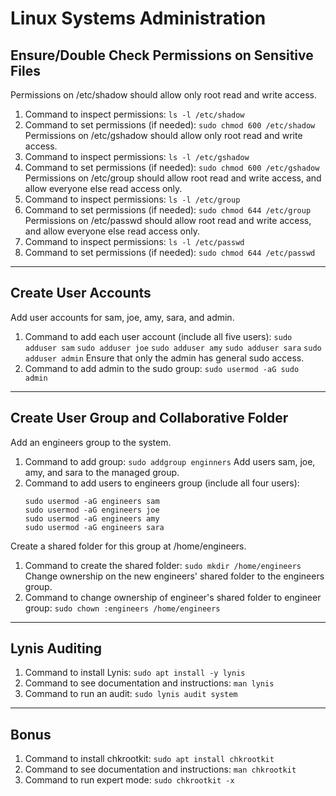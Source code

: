 # Linux Systems Administration

## Ensure/Double Check Permissions on Sensitive Files
Permissions on /etc/shadow should allow only root read and write access.
1. Command to inspect permissions: 
    ```ls -l /etc/shadow```
2. Command to set permissions (if needed): 
    ```sudo chmod 600 /etc/shadow```
Permissions on /etc/gshadow should allow only root read and write access.
1. Command to inspect permissions: 
    ```ls -l /etc/gshadow```
2. Command to set permissions (if needed): 
    ```sudo chmod 600 /etc/gshadow```
Permissions on /etc/group should allow root read and write access, and allow everyone else read access only.
1. Command to inspect permissions: 
    ```ls -l /etc/group```
2. Command to set permissions (if needed): 
    ```sudo chmod 644 /etc/group```
Permissions on /etc/passwd should allow root read and write access, and allow everyone else read access only.
1. Command to inspect permissions: 
    ```ls -l /etc/passwd```
2. Command to set permissions (if needed): 
    ```sudo chmod 644 /etc/passwd```
***
## Create User Accounts
Add user accounts for sam, joe, amy, sara, and admin.
1. Command to add each user account (include all five users):
    ```sudo adduser sam```
    ```sudo adduser joe```
    ```sudo adduser amy```
    ```sudo adduser sara```
    ```sudo adduser admin```
Ensure that only the admin has general sudo access.
1. Command to add admin to the sudo group: 
    ```sudo usermod -aG sudo admin```
***
## Create User Group and Collaborative Folder
Add an engineers group to the system.
1. Command to add group: ```sudo addgroup enginners```
Add users sam, joe, amy, and sara to the managed group.
1. Command to add users to engineers group (include all four users):
    ```
    sudo usermod -aG engineers sam
    sudo usermod -aG engineers joe
    sudo usermod -aG engineers amy
    sudo usermod -aG engineers sara
    ```
Create a shared folder for this group at /home/engineers.
1. Command to create the shared folder: 
    ```sudo mkdir /home/engineers```
Change ownership on the new engineers' shared folder to the engineers group.
1. Command to change ownership of engineer's shared folder to engineer group: 
    ```sudo chown :engineers /home/engineers```
***
## Lynis Auditing
1. Command to install Lynis: 
    ```sudo apt install -y lynis```
2. Command to see documentation and instructions: 
    ```man lynis```
3. Command to run an audit: 
    ```sudo lynis audit system```
 
 ***
## Bonus
1. Command to install chkrootkit: 
    ```sudo apt install chkrootkit```
2. Command to see documentation and instructions: 
    ```man chkrootkit```
3. Command to run expert mode: 
    ```sudo chkrootkit -x``` 
 
